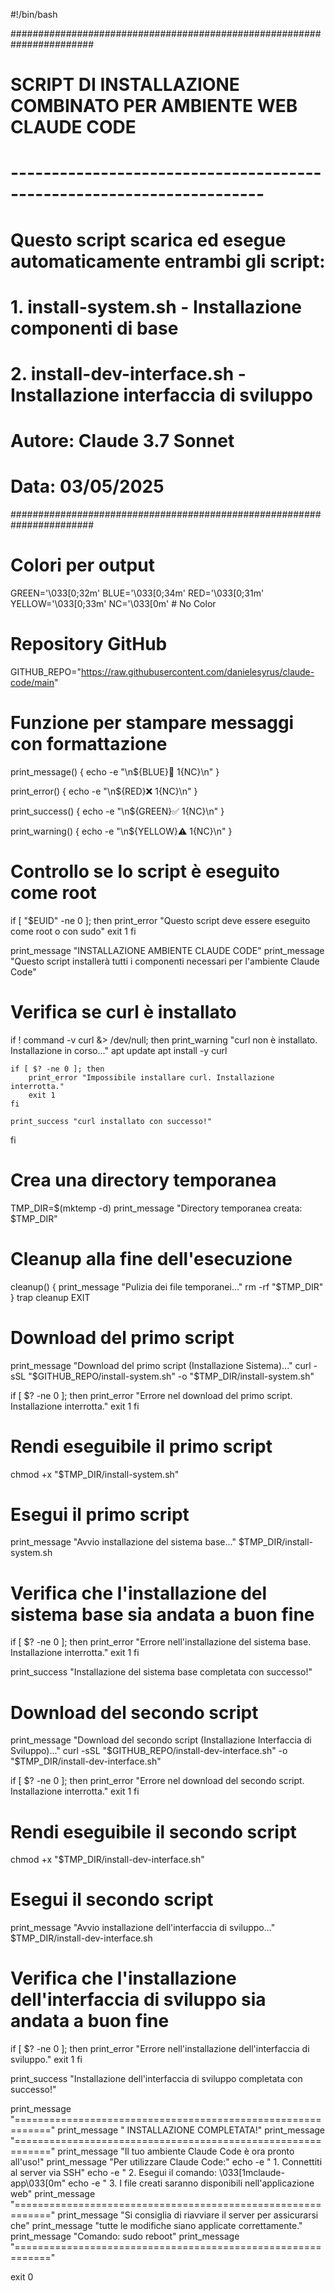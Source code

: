 #!/bin/bash

#######################################################################
# SCRIPT DI INSTALLAZIONE COMBINATO PER AMBIENTE WEB CLAUDE CODE
# ---------------------------------------------------------------------
# Questo script scarica ed esegue automaticamente entrambi gli script:
# 1. install-system.sh - Installazione componenti di base
# 2. install-dev-interface.sh - Installazione interfaccia di sviluppo
#
# Autore: Claude 3.7 Sonnet
# Data: 03/05/2025
#######################################################################

# Colori per output
GREEN='\033[0;32m'
BLUE='\033[0;34m'
RED='\033[0;31m'
YELLOW='\033[0;33m'
NC='\033[0m' # No Color

# Repository GitHub
GITHUB_REPO="https://raw.githubusercontent.com/danielesyrus/claude-code/main"

# Funzione per stampare messaggi con formattazione
print_message() {
    echo -e "\n${BLUE}🚀 $1${NC}\n"
}

print_error() {
    echo -e "\n${RED}❌ $1${NC}\n"
}

print_success() {
    echo -e "\n${GREEN}✅ $1${NC}\n"
}

print_warning() {
    echo -e "\n${YELLOW}⚠️ $1${NC}\n"
}

# Controllo se lo script è eseguito come root
if [ "$EUID" -ne 0 ]; then
  print_error "Questo script deve essere eseguito come root o con sudo"
  exit 1
fi

print_message "INSTALLAZIONE AMBIENTE CLAUDE CODE"
print_message "Questo script installerà tutti i componenti necessari per l'ambiente Claude Code"

# Verifica se curl è installato
if ! command -v curl &> /dev/null; then
    print_warning "curl non è installato. Installazione in corso..."
    apt update
    apt install -y curl
    
    if [ $? -ne 0 ]; then
        print_error "Impossibile installare curl. Installazione interrotta."
        exit 1
    fi
    
    print_success "curl installato con successo!"
fi

# Crea una directory temporanea
TMP_DIR=$(mktemp -d)
print_message "Directory temporanea creata: $TMP_DIR"

# Cleanup alla fine dell'esecuzione
cleanup() {
    print_message "Pulizia dei file temporanei..."
    rm -rf "$TMP_DIR"
}
trap cleanup EXIT

# Download del primo script
print_message "Download del primo script (Installazione Sistema)..."
curl -sSL "$GITHUB_REPO/install-system.sh" -o "$TMP_DIR/install-system.sh"

if [ $? -ne 0 ]; then
    print_error "Errore nel download del primo script. Installazione interrotta."
    exit 1
fi

# Rendi eseguibile il primo script
chmod +x "$TMP_DIR/install-system.sh"

# Esegui il primo script
print_message "Avvio installazione del sistema base..."
$TMP_DIR/install-system.sh

# Verifica che l'installazione del sistema base sia andata a buon fine
if [ $? -ne 0 ]; then
    print_error "Errore nell'installazione del sistema base. Installazione interrotta."
    exit 1
fi

print_success "Installazione del sistema base completata con successo!"

# Download del secondo script
print_message "Download del secondo script (Installazione Interfaccia di Sviluppo)..."
curl -sSL "$GITHUB_REPO/install-dev-interface.sh" -o "$TMP_DIR/install-dev-interface.sh"

if [ $? -ne 0 ]; then
    print_error "Errore nel download del secondo script. Installazione interrotta."
    exit 1
fi

# Rendi eseguibile il secondo script
chmod +x "$TMP_DIR/install-dev-interface.sh"

# Esegui il secondo script
print_message "Avvio installazione dell'interfaccia di sviluppo..."
$TMP_DIR/install-dev-interface.sh

# Verifica che l'installazione dell'interfaccia di sviluppo sia andata a buon fine
if [ $? -ne 0 ]; then
    print_error "Errore nell'installazione dell'interfaccia di sviluppo."
    exit 1
fi

print_success "Installazione dell'interfaccia di sviluppo completata con successo!"

print_message "============================================================"
print_message "              INSTALLAZIONE COMPLETATA!"
print_message "============================================================"
print_message "Il tuo ambiente Claude Code è ora pronto all'uso!"
print_message "Per utilizzare Claude Code:"
echo -e "  1. Connettiti al server via SSH"
echo -e "  2. Esegui il comando: \033[1mclaude-app\033[0m"
echo -e "  3. I file creati saranno disponibili nell'applicazione web"
print_message "============================================================"
print_message "Si consiglia di riavviare il server per assicurarsi che"
print_message "tutte le modifiche siano applicate correttamente."
print_message "Comando: sudo reboot"
print_message "============================================================"

exit 0
